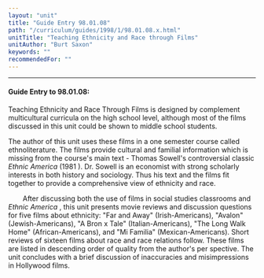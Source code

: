 ```yaml
---
layout: "unit"
title: "Guide Entry 98.01.08"
path: "/curriculum/guides/1998/1/98.01.08.x.html"
unitTitle: "Teaching Ethnicity and Race through Films"
unitAuthor: "Burt Saxon"
keywords: ""
recommendedFor: ""
---
```

<body>
<hr/>
<h4>
Guide Entry to 98.01.08:
</h4>
Teaching Ethnicity and Race Through Films is designed by complement multicultural curricula on the high school level, although most of the films discussed in this unit could be shown to middle school students.
<p>
The author of this unit uses these films in a one semester course called ethnoliterature.  The films provide cultural and familial information which is missing from the course's main text - Thomas Sowell's controversial classic
<i>
Ethnic America
</i>
(1981
).  Dr. Sowell is an economist with strong scholarly interests in both history and sociology.  Thus his text and the films fit together to provide a comprehensive view of ethnicity and race.
</p>
<p>
<font color="#ffffff" style="visibility:hidden;">
____
</font>
After discussing both the use of films in social studies classrooms and
<i>
Ethnic America
</i>
, this unit presents movie reviews and discussion questions for five films about ethnicity: "Far and Away" (Irish-Americans), "Avalon" (Jewish-Americans), "A Bron
x Tale" (Italian-Americans), "The Long Walk Home" (African-Americans), and "Mi Familia" (Mexican-Americans).  Short reviews of sixteen films about race and race relations follow.  These films are listed in descending order of quality from the author's per
spective.  The unit concludes with a brief discussion of inaccuracies and misimpressions in Hollywood films.
</p>
</body>